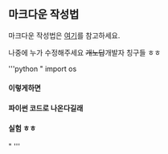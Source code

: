 ## 마크다운 작성법

마크다운 작성법은
[여기](https://github.com/sejong-interface/Interface_Manual/wiki/Git-%EC%8B%9C%EC%9E%91%ED%95%98%EA%B8%B0%233-README.md-%ED%8C%8C%EC%9D%BC-%EC%9E%91%EC%84%B1%ED%95%98%EA%B8%B0!)를 참고하세요.

나중에 누가 수정해주세요 ~~개노답~~개발자 칭구들 ㅎㅎ

'''python
"
import os
#### 이렇게하면
#### 파이썬 코드로 나온다길래
#### 실험 ㅎㅎ
"
'''